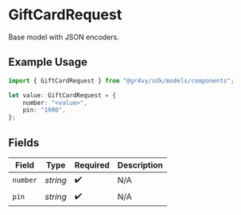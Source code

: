 # GiftCardRequest

Base model with JSON encoders.

## Example Usage

```typescript
import { GiftCardRequest } from "@gr4vy/sdk/models/components";

let value: GiftCardRequest = {
    number: "<value>",
    pin: "1980",
};
```

## Fields

| Field              | Type               | Required           | Description        |
| ------------------ | ------------------ | ------------------ | ------------------ |
| `number`           | *string*           | :heavy_check_mark: | N/A                |
| `pin`              | *string*           | :heavy_check_mark: | N/A                |